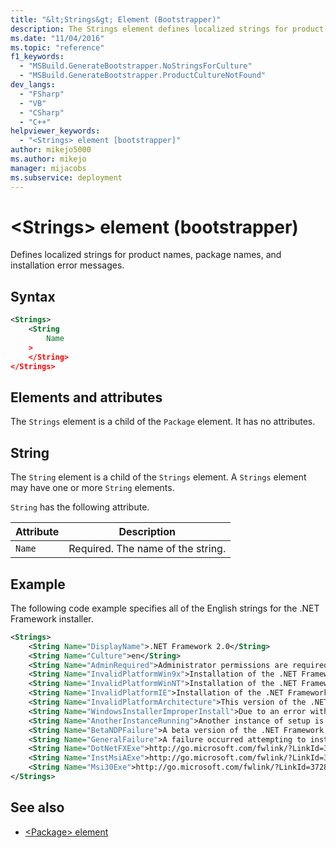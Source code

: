 ```yaml
---
title: "&lt;Strings&gt; Element (Bootstrapper)"
description: The Strings element defines localized strings for product names, package names, and installation error messages.
ms.date: "11/04/2016"
ms.topic: "reference"
f1_keywords:
  - "MSBuild.GenerateBootstrapper.NoStringsForCulture"
  - "MSBuild.GenerateBootstrapper.ProductCultureNotFound"
dev_langs:
  - "FSharp"
  - "VB"
  - "CSharp"
  - "C++"
helpviewer_keywords:
  - "<Strings> element [bootstrapper]"
author: mikejo5000
ms.author: mikejo
manager: mijacobs
ms.subservice: deployment
---
```

# &lt;Strings&gt; element (bootstrapper)

Defines localized strings for product names, package names, and installation error messages.

## Syntax

```xml
<Strings>
    <String
        Name
    >
    </String>
</Strings>
```

## Elements and attributes
 The `Strings` element is a child of the `Package` element. It has no attributes.

## String
 The `String` element is a child of the `Strings` element. A `Strings` element may have one or more `String` elements.

 `String` has the following attribute.

|Attribute|Description|
|---------------|-----------------|
|`Name`|Required. The name of the string.|

## Example
 The following code example specifies all of the English strings for the .NET Framework installer.

```xml
<Strings>
    <String Name="DisplayName">.NET Framework 2.0</String>
    <String Name="Culture">en</String>
    <String Name="AdminRequired">Administrator permissions are required to install the .NET Framework 2.0. Contact your administrator.</String>
    <String Name="InvalidPlatformWin9x">Installation of the .NET Framework 2.0 is not supported on Windows 95. Contact your application vendor.</String>
    <String Name="InvalidPlatformWinNT">Installation of the .NET Framework 2.0 is not supported on Windows NT 4.0. Contact your application vendor.</String>
    <String Name="InvalidPlatformIE">Installation of the .NET Framework 2.0 requires Internet Explorer 5.01 or greater. Contact your application vendor.</String>
    <String Name="InvalidPlatformArchitecture">This version of the .NET Framework 2.0 is not supported on a 64-bit operating system. Contact your application vendor.</String>
    <String Name="WindowsInstallerImproperInstall">Due to an error with Windows Installer, the installation of the .NET Framework 2.0 cannot proceed.</String>
    <String Name="AnotherInstanceRunning">Another instance of setup is already running. The running instance must complete before this setup can proceed.</String>
    <String Name="BetaNDPFailure">A beta version of the .NET Framework was detected on the computer. Uninstall any previous beta versions of .NET Framework before continuing.</String>
    <String Name="GeneralFailure">A failure occurred attempting to install the .NET Framework 2.0.</String>
    <String Name="DotNetFXExe">http://go.microsoft.com/fwlink/?LinkId=37283</String>
    <String Name="InstMsiAExe">http://go.microsoft.com/fwlink/?LinkId=37285</String>
    <String Name="Msi30Exe">http://go.microsoft.com/fwlink/?LinkId=37287</String>
</Strings>
```

## See also
- [\<Package> element](../deployment/package-element-bootstrapper.md)